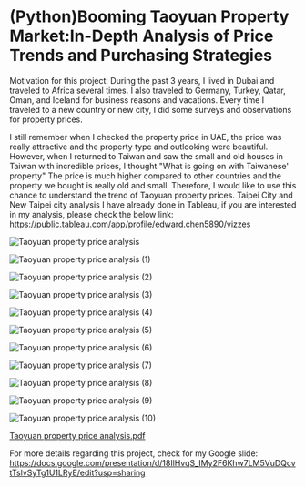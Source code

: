 # (Python)Booming Taoyuan Property Market:In-Depth Analysis of Price Trends and Purchasing Strategies

Motivation for this project:
During the past 3 years, I lived in Dubai and traveled to Africa several times. I also traveled to Germany, Turkey, Qatar, Oman, and Iceland for business reasons and vacations.
Every time I traveled to a new country or new city, I did some surveys and observations for property prices.

I still remember when I checked the property price in UAE, the price was really attractive and the property type and outlooking were beautiful.
However, when I returned to Taiwan and saw the small and old houses in Taiwan with incredible prices, I thought "What is going on with Taiwanese' property"
The price is much higher compared to other countries and the property we bought is really old and small.
Therefore, I would like to use this chance to understand the trend of Taoyuan property prices.
Taipei City and New Taipei city analysis I have already done in Tableau, if you are interested in my analysis, please check the below link:
https://public.tableau.com/app/profile/edward.chen5890/vizzes

![Taoyuan property price analysis](https://github.com/e19931107/Python-Taoyuan_Property_Market_In_Depth_Analysis/assets/50692450/4d9fe193-df83-4d51-bdcc-639078fb15b2)

![Taoyuan property price analysis (1)](https://github.com/e19931107/Python-Taoyuan_Property_Market_In_Depth_Analysis/assets/50692450/3c357d76-2af3-44bd-9594-69b7b95d4edc)

![Taoyuan property price analysis (2)](https://github.com/e19931107/Python-Taoyuan_Property_Market_In_Depth_Analysis/assets/50692450/489eaa0d-49f5-499d-bcff-e9ebadb7f47c)

![Taoyuan property price analysis (3)](https://github.com/e19931107/Python-Taoyuan_Property_Market_In_Depth_Analysis/assets/50692450/54bb2453-61f8-4e1f-8108-518b591551dd)

![Taoyuan property price analysis (4)](https://github.com/e19931107/Python-Taoyuan_Property_Market_In_Depth_Analysis/assets/50692450/7cf2ac32-1437-45da-9c51-a30f838f53d0)

![Taoyuan property price analysis (5)](https://github.com/e19931107/Python-Taoyuan_Property_Market_In_Depth_Analysis/assets/50692450/9f054a74-e6ef-4e0e-aad1-b34f11ccc75e)

![Taoyuan property price analysis (6)](https://github.com/e19931107/Python-Taoyuan_Property_Market_In_Depth_Analysis/assets/50692450/9f907ea1-510a-473d-9f4c-626c5bc18820)

![Taoyuan property price analysis (7)](https://github.com/e19931107/Python-Taoyuan_Property_Market_In_Depth_Analysis/assets/50692450/f3b587b0-5cd0-47e7-aa7b-45191ea5a1cf)

![Taoyuan property price analysis (8)](https://github.com/e19931107/Python-Taoyuan_Property_Market_In_Depth_Analysis/assets/50692450/9b8fe2eb-d89f-4727-a2ea-441479535ac9)

![Taoyuan property price analysis (9)](https://github.com/e19931107/Python-Taoyuan_Property_Market_In_Depth_Analysis/assets/50692450/b40c084d-b6d0-4f69-a70c-68f3aa92de17)

![Taoyuan property price analysis (10)](https://github.com/e19931107/Python-Taoyuan_Property_Market_In_Depth_Analysis/assets/50692450/49af6acf-09ad-43d8-a3c9-e096df3fa3bc)

[Taoyuan property price analysis.pdf](https://github.com/e19931107/Python-Taoyuan_Property_Market_In_Depth_Analysis/files/13868654/Taoyuan.property.price.analysis.pdf)


For more details regarding this project, check for my Google slide:
https://docs.google.com/presentation/d/18IlHvqS_IMy2F6Khw7LM5VuDQcvtTslvSyTg1U1LRyE/edit?usp=sharing

